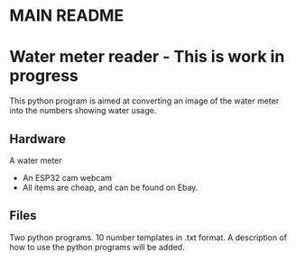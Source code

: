 # MAIN README

Water meter reader - This is work in progress
=============================================

This python program is aimed at converting an image of the water meter into the numbers showing water usage.

Hardware
--------
A water meter
* An ESP32 cam webcam
* All items are cheap, and can be found on Ebay.

Files
-----
Two python programs.
10 number templates in .txt format.
A description of how to use the python programs will be added.